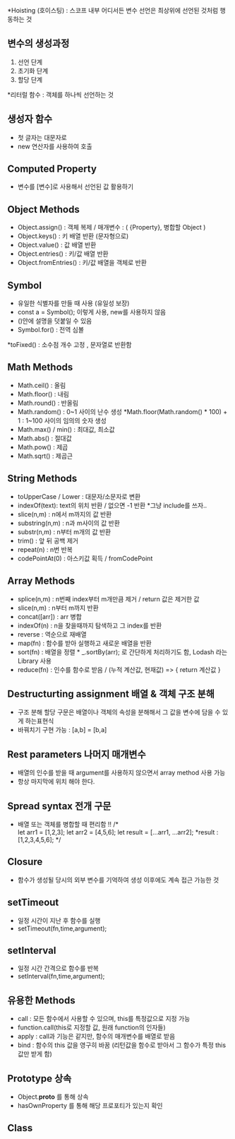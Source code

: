 *Hoisting (호이스팅) : 스코프 내부 어디서든 변수 선언은 최상위에 선언된 것처럼 행동하는 것

## 변수의 생성과정
1. 선언 단계
2. 초기화 단계
3. 할당 단계

*리터럴 함수 : 객체를 하나씩 선언하는 것 

## 생성자 함수
- 첫 글자는 대문자로
- new 연산자를 사용하여 호출

## Computed Property
-  변수를 [변수]로 사용해서 선언된 값 활용하기 

## Object Methods
- Object.assign() : 객체 복제 / 매개변수 : ( {Property}, 병합할 Object )
- Object.keys() : 키 배열 반환 (문자형으로)
- Object.value() : 값 배열 반환
- Object.entries() : 키/값 배열 반환 
- Object.fromEntries() : 키/값 배열을 객체로 반환


## Symbol
- 유일한 식별자를 만들 때 사용 (유일성 보장)
- const a = Symbol(); 이렇게 사용, new를 사용하지 않음
- ()안에 설명을 덧붙일 수 있음
- Symbol.for() : 전역 심볼

*toFixed() : 소수점 개수 고정 , 문자열로 반환함

## Math Methods
- Math.ceil() : 올림
- Math.floor() : 내림
- Math.round() : 반올림
- Math.random() : 0~1 사이의 난수 생성 *Math.floor(Math.random() * 100) + 1 : 1~100 사이의 임의의 숫자 생성
- Math.max() / min() : 최대값, 최소값
- Math.abs() : 절대값
- Math.pow() : 제곱
- Math.sqrt() : 제곱근

## String Methods
- toUpperCase / Lower : 대문자/소문자로 변환
- indexOf(text): text의 위치 반환 / 없으면 -1 반환   *그냥 include를 쓰자..
- slice(n,m) : n에서 m까지의 값 반환
- substring(n,m) : n과 m사이의 값 반환
- substr(n,m) : n부터 m개의 값 반환
- trim() : 앞 뒤 공백 제거
- repeat(n) : n번 반복
- codePointAt(0) : 아스키값 획득 / fromCodePoint


## Array Methods
- splice(n,m) : n번째 index부터 m개만큼 제거 / return 값은 제거한 값
- slice(n,m) : n부터 m까지 반환
- concat([arr]) : arr 병합
- indexOf(n) : n을 찾을때까지 탐색하고 그 index를 반환
- reverse : 역순으로 재배열
- map(fn) : 함수를 받아 실행하고 새로운 배열을 반환  
- sort(fn) : 배열을 정렬   * _.sortBy(arr); 로 간단하게 처리하기도 함, Lodash 라는 Library 사용
- reduce(fn) : 인수를 함수로 받음 / (누적 계산값, 현재값) => { return 계산값 }

## Destructurting assignment 배열 & 객체 구조 분해 
- 구조 분해 할당 구문은 배열이나 객체의 속성을 분해해서 그 값을 변수에 담을 수 있게 하는표현식
- 바꿔치기 구현 가능 : [a,b] = [b,a]


## Rest parameters 나머지 매개변수
- 배열의 인수를 받을 때 argument를 사용하지 않으면서 array method 사용 가능
- 항상 마지막에 위치 해야 한다.

## Spread syntax 전개 구문
- 배열 또는 객체를 병합할 때 편리함 !!
/*  
  let arr1 = [1,2,3];
  let arr2 = [4,5,6];
  let result = [...arr1, ...arr2];
  *result : [1,2,3,4,5,6];
*/


## Closure
- 함수가 생성될 당시의 외부 변수를 기억하여 생성 이후에도 계속 접근 가능한 것

## setTimeout
- 일정 시간이 지난 후 함수를 실행
- setTimeout(fn,time,argument);

## setInterval
- 일정 시간 간격으로 함수를 반복
- setInterval(fn,time,argument);

## 유용한 Methods
- call : 모든 함수에서 사용할 수 있으며, this를 특정값으로 지정 가능
- function.call(this로 지정할 값, 원래 function의 인자들)
- apply : call과 기능은 같지만, 함수의 매개변수를 배열로 받음
- bind : 함수의 this 값을 영구히 바꿈 (리턴값을 함수로 받아서 그 함수가 특정 this값만 받게 함)

## Prototype 상속
- Object.__proto__ 를 통해 상속
- hasOwnProperty 를 통해 해당 프로포티가 있는지 확인

## Class


















